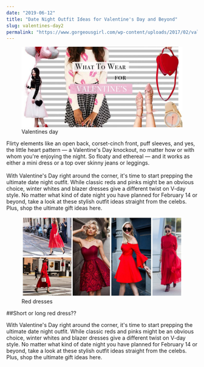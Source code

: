```yaml
---
date: "2019-06-12"
title: "Date Night Outfit Ideas for Valentine's Day and Beyond"
slug: valentines-day2
permalink: "https://www.gorgeousgirl.com/wp-content/uploads/2017/02/valentines-day-beauty-tips.jpg"
---
```

 <!-- markdownlint-disable MD033 -->
  <figure class="figure">
    <img src="./images/1.jpg" alt="Valentines day"/>
    <figcaption class="figure__caption">Valentines day</figcaption>
</figure> 

 Flirty elements like an open back, corset-cinch front, puff sleeves, and yes, the little heart pattern — a Valentine's Day knockout, no matter how or with whom you're enjoying the night. So floaty and ethereal — and it works as either a mini dress or a top over skinny jeans or leggings. <br></br>With Valentine's Day right around the corner, it's time to start prepping the ultimate date night outfit. While classic reds and pinks might be an obvious choice, winter whites and blazer dresses give a different twist on V-day style. No matter what kind of date night you have planned for February 14 or beyond, take a look at these stylish outfit ideas straight from the celebs. Plus, shop the ultimate gift ideas here.
 <figure class="figure">
    <img src="./images/image2.JPG" alt="Red dresses"/>
    <figcaption class="figure__caption">Red dresses</figcaption>
</figure> 

##Short or long red dress??
 
With Valentine's Day right around the corner, it's time to start prepping the ultimate date night outfit. While classic reds and pinks might be an obvious choice, winter whites and blazer dresses give a different twist on V-day style. No matter what kind of date night you have planned for February 14 or beyond, take a look at these stylish outfit ideas straight from the celebs. Plus, shop the ultimate gift ideas here.